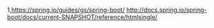 1,https://spring.io/guides/gs/spring-boot/
http://docs.spring.io/spring-boot/docs/current-SNAPSHOT/reference/htmlsingle/
